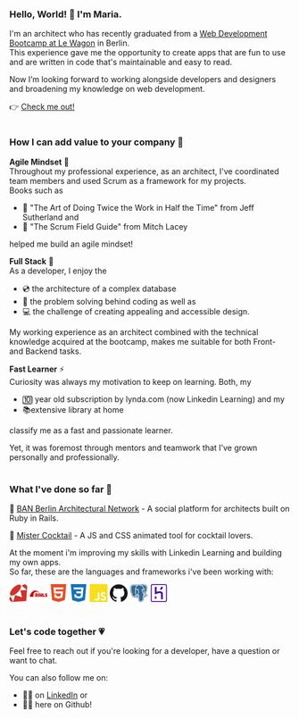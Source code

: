 ### Hello, World! 👋 I'm Maria.

I'm an architect who has recently graduated from a <a href="https://www.lewagon.com/berlin/web-development-course/full-time">Web Development Bootcamp at Le Wagon</a> in Berlin.<br>
This experience gave me the opportunity to create apps that are fun to use and are written in code that's maintainable and easy to read.

Now I’m looking forward to working alongside developers and designers and broadening my knowledge on web development.

👉 <a href="https://mariabraganca.github.io/profile/index.html">Check me out!</a>

#

### How I can add value to your company 💪

<strong>Agile Mindset</strong> 🏁<br>
Throughout my professional experience, as an architect, I've coordinated team members and used Scrum as a framework for my projects.<br>
Books such as
- 📕 "The Art of Doing Twice the Work in Half the Time" from Jeff Sutherland and
- 📕 "The Scrum Field Guide" from Mitch Lacey

helped me build an agile mindset!<br> 

<strong>Full Stack</strong> 💼<br>
As a developer, I enjoy the 
- 💿 the architecture of a complex database
- 🧠 the problem solving behind coding as well as
- 💻 the challenge of creating appealing and accessible design.

My working experience as an architect combined with the technical knowledge acquired at the bootcamp, makes me suitable for both Front- and Backend tasks.<br>

<strong>Fast Learner</strong> ⚡<br>
Curiosity was always my motivation to keep on learning. Both, my
- 🔟 year old subscription by lynda.com (now Linkedin Learning) and my
- 📚extensive library at home

classify me as a fast and passionate learner.

Yet, it was foremost through mentors and teamwork that I’ve grown personally and professionally.

#

### What I've done so far 🔨

📱 <a href="https://mariabraganca.github.io/profile/pr_berlinarchnet.html">BAN Berlin Architectural Network</a> - A social platform for architects built on Ruby in Rails.

📱 <a href="https://mariabraganca.github.io/profile/pr_mrcocktail.html">Mister Cocktail</a> - A JS and CSS animated tool for cocktail lovers.

At the moment i'm improving my skills with Linkedin Learning and building my own apps.<br>
So far, these are the languages and frameworks i've been working with:

<div display="flex">
	<img height="32" width="32" src="https://raw.githubusercontent.com/MariaBraganca/MariaBraganca/master/images/ruby.svg" />
	<img height="32" width="32" src="https://raw.githubusercontent.com/MariaBraganca/MariaBraganca/master/images/rubyonrails.svg" />	
	<img height="32" width="32" src="https://raw.githubusercontent.com/MariaBraganca/MariaBraganca/master/images/html5.svg" />
	<img height="32" width="32" src="https://raw.githubusercontent.com/MariaBraganca/MariaBraganca/master/images/css3.svg" />
	<img height="32" width="32" src="https://raw.githubusercontent.com/MariaBraganca/MariaBraganca/master/images/javascript.svg" />
	<img height="32" width="32" src="https://raw.githubusercontent.com/MariaBraganca/MariaBraganca/master/images/github.svg" />
	<img height="32" width="32" src="https://raw.githubusercontent.com/MariaBraganca/MariaBraganca/master/images/postgresql.svg" />
	<img height="32" width="32" src="https://raw.githubusercontent.com/MariaBraganca/MariaBraganca/master/images/heroku.svg" />
</div>

#

### Let's code together 💗

Feel free to reach out if you're looking for a developer, have a question or want to chat.

You can also follow me on:
- 🏃‍♂️ on <a href="https://www.linkedin.com/in/mariabraganca/">LinkedIn</a> or
- 🏃‍♂️ here on Github!

<!--
**MariaBraganca/MariaBraganca** is a ✨ _special_ ✨ repository because its `README.md` (this file) appears on your GitHub profile.

Here are some ideas to get you started:

- 🔭 I’m currently working on ...
- 🌱 I’m currently learning ...
- 👯 I’m looking to collaborate on ...
- 🤔 I’m looking for help with ...
- 💬 Ask me about ...
- 📫 How to reach me: ...
- 😄 Pronouns: ...
- ⚡ Fun fact: ...
-->
